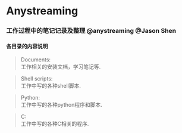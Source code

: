 # Anystreaming
### 工作过程中的笔记记录及整理 @anystreaming @Jason Shen
#### 各目录的内容说明
> Documents:  
工作相关的安装文档，学习笔记等. 

> Shell scripts:  
工作中写的各种shell脚本.  

> Python:  
工作中写的各种python程序和脚本.  

> C:  
工作中写的各种C相关的程序.  
